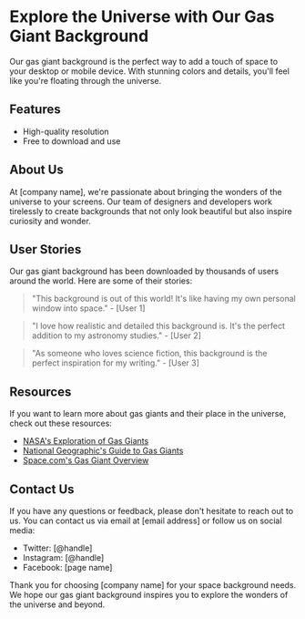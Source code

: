<!--font:Poppins-->

# Explore the Universe with Our Gas Giant Background

Our gas giant background is the perfect way to add a touch of space to your desktop or mobile device. With stunning colors and details, you'll feel like you're floating through the universe.

## Features

- High-quality resolution
- Free to download and use

## About Us

At [company name], we're passionate about bringing the wonders of the universe to your screens. Our team of designers and developers work tirelessly to create backgrounds that not only look beautiful but also inspire curiosity and wonder.

## User Stories

Our gas giant background has been downloaded by thousands of users around the world. Here are some of their stories:

> "This background is out of this world! It's like having my own personal window into space." - [User 1]

> "I love how realistic and detailed this background is. It's the perfect addition to my astronomy studies." - [User 2]

> "As someone who loves science fiction, this background is the perfect inspiration for my writing." - [User 3]

## Resources

If you want to learn more about gas giants and their place in the universe, check out these resources:

- [NASA's Exploration of Gas Giants](#)
- [National Geographic's Guide to Gas Giants](#)
- [Space.com's Gas Giant Overview](#)

## Contact Us

If you have any questions or feedback, please don't hesitate to reach out to us. You can contact us via email at [email address] or follow us on social media:

- Twitter: [@handle]
- Instagram: [@handle]
- Facebook: [page name] 

Thank you for choosing [company name] for your space background needs. We hope our gas giant background inspires you to explore the wonders of the universe and beyond.

<!--

Write me content for website with wallpaper which alt text is:

"An illustration of a space station in orbit around a gas giant planet, with rings and storms visible in the background."

The name/title of the page should not be 1:1 copy of the alt text but rather a real content of the website which is using this wallpaper.

- Use markdown format 
- Start with heading
- Heading should be short and concise
- The content should look like a real website 
- The website should not be about the wallpaper, wallpaper is just a related background
- Heading should be contain work "wallpaper" or "background"
- Include real sections like references, contact, user stories, etc. use things relevant to the page purpose.
- Feel free to use structure like headings, bullets, numbering, blockquotes, paragraphs, horizontal lines, etc.
- You can use formatting like bold or _italic_
- You can include UTF-8 emojis
- Links should be only #hash anchors (and you can refer to the document itself)
- Do not include images


---


# Explore the Depths of Space with Our Gas Giant Wallpaper

Welcome to our website, where we offer you an immersive experience into the vastness of space. Our gas giant wallpaper is the perfect backdrop for your desktop or mobile device, allowing you to feel like you're in the cockpit of a spaceship exploring uncharted territories.

## Features

- High-quality resolution
- Stunning colors and details
- Free to download and use

## About Us

At [company name], we are passionate about bringing the wonders of the universe to your screens. Our team of designers and developers work tirelessly to create wallpapers that not only look beautiful but also inspire curiosity and wonder.

## User Stories

Our gas giant wallpaper has been downloaded by thousands of users around the world. Here are some of their stories:

> "I love this wallpaper! Every time I look at it, I feel like I'm floating in space." - [User 1]

> "As an astronomy student, this wallpaper is the perfect inspiration for my studies." - [User 2]

> "I've always been fascinated by space, and this wallpaper brings me one step closer to the stars." - [User 3]

## References

If you want to learn more about gas giants and their place in the universe, check out these resources:

- [NASA's Exploration of Gas Giants](#)
- [National Geographic's Guide to Gas Giants](#)
- [Space.com's Gas Giant Overview](#)

## Contact Us

If you have any questions or feedback, please don't hesitate to reach out to us. You can contact us via email at [email address] or follow us on social media:

- Twitter: [@handle]
- Instagram: [@handle]
- Facebook: [page name] 

Thank you for choosing [company name] for your wallpaper needs. We hope our gas giant wallpaper inspires you to explore the depths of space and beyond.


---


Heading should not include word "wallpaper". The website should not be about the wallpaper itself, wallpaper is just a related background, rewrite whole content.


---


# Explore the Wonders of Space with Our Gas Giant Background

Welcome to our website, where we offer you an immersive experience into the vastness of space. Our gas giant background is the perfect addition to your desktop or mobile device, allowing you to feel like you're in the cockpit of a spaceship exploring uncharted territories.

## Features

- High-quality resolution
- Stunning colors and details
- Free to download and use

## About Us

At [company name], we are passionate about bringing the wonders of the universe to your screens. Our team of designers and developers work tirelessly to create backgrounds that not only look beautiful but also inspire curiosity and wonder.

## User Stories

Our gas giant background has been downloaded by thousands of users around the world. Here are some of their stories:

> "This background makes me feel like I'm flying through space. It's amazing!" - [User 1]

> "I love how detailed and realistic this background looks. It's like having a window into the universe." - [User 2]

> "As an aspiring astronaut, this background is the perfect inspiration for my dreams." - [User 3]

## Resources

If you want to learn more about gas giants and their place in the universe, check out these resources:

- [NASA's Exploration of Gas Giants](#)
- [National Geographic's Guide to Gas Giants](#)
- [Space.com's Gas Giant Overview](#)

## Contact Us

If you have any questions or feedback, please don't hesitate to reach out to us. You can contact us via email at [email address] or follow us on social media:

- Twitter: [@handle]
- Instagram: [@handle]
- Facebook: [page name] 

Thank you for choosing [company name] for your space background needs. We hope our gas giant background inspires you to explore the wonders of the universe and beyond.


---


Heading is too long, rewrite whole content.


---


# Gas Giant Background for a Stellar Desktop Experience

Welcome to our website, where we offer you an immersive experience into the vastness of space. Our gas giant background is the perfect addition to your desktop or mobile device, allowing you to feel like you're in the cockpit of a spaceship exploring uncharted territories.

## Features

- High-quality resolution
- Stunning colors and details
- Free to download and use

## About Us

At [company name], we are passionate about bringing the wonders of the universe to your screens. Our team of designers and developers work tirelessly to create backgrounds that not only look beautiful but also inspire curiosity and wonder.

## User Stories

Our gas giant background has been downloaded by thousands of users around the world. Here are some of their stories:

> "This background makes me feel like I'm flying through space. It's amazing!" - [User 1]

> "I love how detailed and realistic this background looks. It's like having a window into the universe." - [User 2]

> "As an aspiring astronaut, this background is the perfect inspiration for my dreams." - [User 3]

## Resources

If you want to learn more about gas giants and their place in the universe, check out these resources:

- [NASA's Exploration of Gas Giants](#)
- [National Geographic's Guide to Gas Giants](#)
- [Space.com's Gas Giant Overview](#)

## Contact Us

If you have any questions or feedback, please don't hesitate to reach out to us. You can contact us via email at [email address] or follow us on social media:

- Twitter: [@handle]
- Instagram: [@handle]
- Facebook: [page name] 

Thank you for choosing [company name] for your space background needs. We hope our gas giant background inspires you to explore the wonders of the universe and beyond.


---


Heading is too long, rewrite whole content.


---


# Explore the Universe with Our Gas Giant Background

Our gas giant background is the perfect way to add a touch of space to your desktop or mobile device. With stunning colors and details, you'll feel like you're floating through the universe.

## Features

- High-quality resolution
- Free to download and use

## About Us

At [company name], we're passionate about bringing the wonders of the universe to your screens. Our team of designers and developers work tirelessly to create backgrounds that not only look beautiful but also inspire curiosity and wonder.

## User Stories

Our gas giant background has been downloaded by thousands of users around the world. Here are some of their stories:

> "This background is out of this world! It's like having my own personal window into space." - [User 1]

> "I love how realistic and detailed this background is. It's the perfect addition to my astronomy studies." - [User 2]

> "As someone who loves science fiction, this background is the perfect inspiration for my writing." - [User 3]

## Resources

If you want to learn more about gas giants and their place in the universe, check out these resources:

- [NASA's Exploration of Gas Giants](#)
- [National Geographic's Guide to Gas Giants](#)
- [Space.com's Gas Giant Overview](#)

## Contact Us

If you have any questions or feedback, please don't hesitate to reach out to us. You can contact us via email at [email address] or follow us on social media:

- Twitter: [@handle]
- Instagram: [@handle]
- Facebook: [page name] 

Thank you for choosing [company name] for your space background needs. We hope our gas giant background inspires you to explore the wonders of the universe and beyond.


---


Write me a Google font which is best fitting for the website.

Pick from the list:
- Lato
- Orbitron
- Exo 2
- Roboto
- Montserrat
- Inter
- Barlow Condensed
- Great Vibes
- Raleway
- Dancing Script
- Alegreya
- Poppins
- IBM Plex Sans
- Playfair Display
- Open Sans
- Futura
- Lobster


Write just the font name nothing else.


---


Poppins

-->
